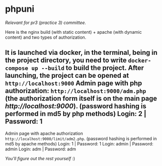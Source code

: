 # phpuni

*Relevant for pr3 (practice 3) committee.*

Here is the nginx build (with static content) + apache (with dynamic content) and two types of authorization.

It is launched via docker, in the terminal, being in the project directory, you need to write `docker-compose up --build` to build the project. After launching, the project can be opened at `http://localhost:9000`
Admin page with php authorization: `http://localhost:9000/adm.php` (the authorization form itself is on the main page *http://localhost:9000*). 
(password hashing is performed in md5 by php methods)
Login: 2 | Password: 1
---
Admin page with apache authorization `http://localhost:9000/limit/adm2.php`. 
(password hashing is performed in md5 by apache methods)
Login: 1 | Password: 1
Login: admin | Password: admin
Login: adm |  Password: adm

*You'll figure out the rest yourself* :)